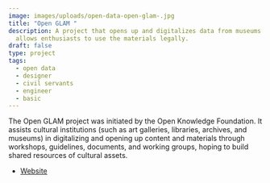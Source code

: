 ```yaml
---
image: images/uploads/open-data-open-glam-.jpg
title: "Open GLAM "
description: A project that opens up and digitalizes data from museums and
  allows enthusiasts to use the materials legally.
draft: false
type: project
tags:
  - open data
  - designer
  - civil servants
  - engineer
  - basic
---
```

The Open GLAM project was initiated by the Open Knowledge Foundation. It assists cultural institutions (such as art galleries, libraries, archives, and museums) in digitalizing and opening up content and materials through workshops, guidelines, documents, and working groups, hoping to build shared resources of cultural assets.

- [Website](https://okfn.org/)
